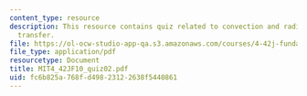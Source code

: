 ```yaml
---
content_type: resource
description: This resource contains quiz related to convection and radiation heat
  transfer.
file: https://ol-ocw-studio-app-qa.s3.amazonaws.com/courses/4-42j-fundamentals-of-energy-in-buildings-fall-2010/fc6b825a768fd49823122638f5440861_MIT4_42JF10_quiz02.pdf
file_type: application/pdf
resourcetype: Document
title: MIT4_42JF10_quiz02.pdf
uid: fc6b825a-768f-d498-2312-2638f5440861
---
```


